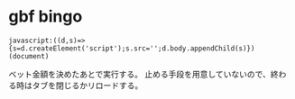 gbf bingo
=========

```
javascript:((d,s)=>{s=d.createElement('script');s.src='';d.body.appendChild(s)})(document)
```

ベット金額を決めたあとで実行する。
止める手段を用意していないので、終わる時はタブを閉じるかリロードする。
